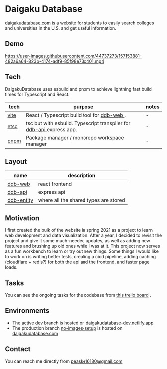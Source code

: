 # Daigaku Database

[daigakudatabase.com](https://daigakudatabase.com) is a website for students to easily search colleges and universities
in the U.S. and get useful information.

## Demo

https://user-images.githubusercontent.com/44737273/157153881-482a6a64-823b-4174-adf9-85f98e73c401.mp4

## Tech

DaigakuDatabase uses esbuild and pnpm to achieve lightning fast build times for Typescript and React.

| tech                                 | purpose | notes |
|--------------------------------------|---|------|
| [vite](https://github.com/vitejs/vite)                                 | React / Typescript build tool for [ ddb-web ](https://github.com/DrPoppyseed/daigakudatabase/tree/to-monorepo/packages/ddb-web). | -    |
| [etsc](https://github.com/a7ul/esbuild-node-tsc)                                 | tsc but with esbuild. Typescript transpiler for [ ddb-api ](https://github.com/DrPoppyseed/daigakudatabase/tree/to-monorepo/packages/ddb-api) express app. | -    |
| [pnpm](https://github.com/pnpm/pnpm) | Package manager / monorepo workspace manager | -    |

## Layout

| name                                                                                              | description |
|---------------------------------------------------------------------------------------------------|---|
| [ ddb-web ](https://github.com/DrPoppyseed/daigakudatabase/tree/to-monorepo/packages/ddb-web)     | react frontend |
| [ ddb-api ](https://github.com/DrPoppyseed/daigakudatabase/tree/to-monorepo/packages/ddb-api)     | express api |
| [ddb-entity](https://github.com/DrPoppyseed/daigakudatabase/tree/to-monorepo/packages/ddb-entity) | where all the shared types are stored |

## Motivation

I first created the bulk of the website in spring 2021 as a project to learn web development and data visualization.
After a year, I decided to revisit the project and give it some much-needed updates, as well as adding new features and
brushing up old ones while I was at it. This project now serves as a fun workbench to learn or try out new things. Some
things I would like to work on is writing better tests, creating a cicd pipeline, adding caching (cloudflare + redis?)
for both the api and the frontend, and faster page loads.

## Tasks

You can see the ongoing tasks for the codebase
from [this trello board](https://trello.com/invite/b/vETEHdNh/a0825ebb890d9ff6e35b8bbc6170dc83/daigaku-database)
.

## Environments

- The active dev branch is hosted on [daigakudatabase-dev.netlify.app](https://daigakudatabase-dev.netlify.app/)
- The production branch [no-images-setup](https://github.com/DrPoppyseed/daigakudatabase-client/tree/no-images-setup)
  is hosted on [daigakudatabase.com](https://daigakudatabase.com)

## Contact

You can reach me directly from [peaske16180@gmail.com](mailto:peaske16180@gmail.com)
